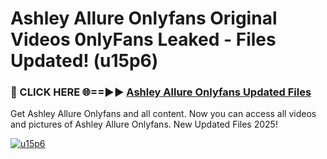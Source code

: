 # Ashley Allure Onlyfans Original Videos 0nlyFans Leaked - Files Updated! (u15p6)

<h3>🔴 CLICK HERE 🌐==►► <a href="https://tinyurl.com/ms9xzufz" rel="nofollow">Ashley Allure Onlyfans Updated Files</a></h3>

Get Ashley Allure Onlyfans and all content. Now you can access all videos and pictures of Ashley Allure Onlyfans. New Updated Files 2025!

[![u15p6](https://i.imgur.com/PQ7UWWw.gif)](https://tinyurl.com/ms9xzufz)
